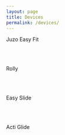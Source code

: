 ```yaml
---
layout: page
title: Devices
permalink: /devices/
---
```

<!-- Include the CSS & JS.. (This could be direct from the package or bundled) -->
<link rel="stylesheet" href="/src/lite-yt-embed.css" />

<script src="/src/lite-yt-embed.js"></script>

<!-- Use the element. You may use it before the lite-yt-embed JS is executed. -->

<div>
<p>Juzo Easy Fit</p>
<lite-youtube videoid="lg8L9AltV-E" style="background-image: url('https://i.ytimg.com/vi/lg8L9AltV-E/maxresdefault.jpg');" playlabel="Play: Juzo Easy Fit"></lite-youtube>
</div>
<br>
<br>

<div>
<p>Rolly</p>
<lite-youtube videoid="csXEqOBHgMU" style="background-image: url('https://i.ytimg.com/vi/csXEqOBHgMU/maxresdefault.jpg');" playlabel="Play: Rolly"></lite-youtube>
</div>
<br>
<br>

<div>
<p>Easy Slide</p>
<lite-youtube videoid="77OeZYWBrog" style="background-image: url('https://i.ytimg.com/vi/77OeZYWBrog/maxresdefault.jpg');" playlabel="Play: Easy Slide"></lite-youtube>
</div>
<br>
<br>

<div>
<p>Acti Glide</p>
<lite-youtube videoid="F2ldp-klaBc" style="background-image: url('https://i.ytimg.com/vi/F2ldp-klaBc/maxresdefault.jpg');" playlabel="Play: Acti Glide"></lite-youtube>
</div>
<br>
<br>


